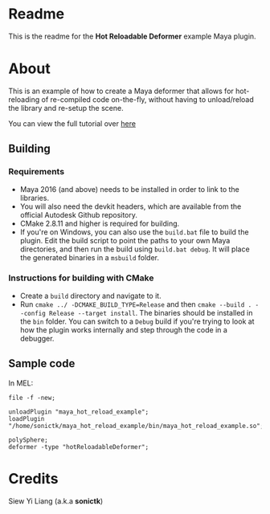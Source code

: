 # Readme

This is the readme for the **Hot Reloadable Deformer** example Maya plugin.

# About

This is an example of how to create a Maya deformer that allows for hot-reloading of
re-compiled code on-the-fly, without having to unload/reload the library and
re-setup the scene. 

You can view the full tutorial over [here](https://sonictk.github.io/maya_hot_reload_example_public/)


## Building

### Requirements

* Maya 2016 (and above) needs to be installed in order to link to the libraries.
* You will also need the devkit headers, which are available from the official
  Autodesk Github repository.
* CMake 2.8.11 and higher is required for building.
* If you're on Windows, you can also use the ``build.bat`` file to build the plugin. Edit 
  the build script to point the paths to your own Maya directories, and then run the build using 
  ``build.bat debug``. It will place the generated binaries in a ``msbuild`` folder.

### Instructions for building with CMake

* Create a ``build`` directory and navigate to it.
* Run ``cmake ../ -DCMAKE_BUILD_TYPE=Release`` and then ``cmake --build .
  --config Release --target install``. The binaries should be installed in the
  ``bin`` folder. You can switch to a ``Debug`` build if you're trying to look at
  how the plugin works internally and step through the code in a debugger.

## Sample code

In MEL:

```
file -f -new;

unloadPlugin "maya_hot_reload_example";
loadPlugin "/home/sonictk/maya_hot_reload_example/bin/maya_hot_reload_example.so";

polySphere;
deformer -type "hotReloadableDeformer";
```

# Credits

Siew Yi Liang (a.k.a **sonictk**)
